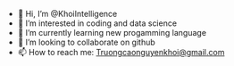 - 👋 Hi, I’m @KhoiIntelligence
- 👀 I’m interested in coding and data science
- 🌱 I’m currently learning new progamming language
- 💞️ I’m looking to collaborate on github  
- 📫 How to reach me: Truongcaonguyenkhoi@gmail.com

<!---
KhoiIntelligence/KhoiIntelligence is a ✨ special ✨ repository because its `README.md` (this file) appears on your GitHub profile.
You can click the Preview link to take a look at your changes.
--->
